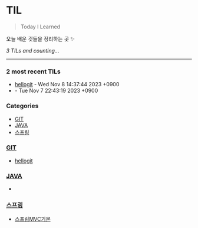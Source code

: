 # TIL
> Today I Learned

오늘 배운 것들을 정리하는 곳 ✨


_3 TILs and counting..._

---

### 2 most recent TILs

- [hellogit](GIT/hellogit.md) - Wed Nov 8 14:37:44 2023 +0900
- [](JAVA/hello.md) - Tue Nov 7 22:43:19 2023 +0900

### Categories

- [GIT](#GIT)
- [JAVA](#JAVA)
- [스프링](#스프링)

### [GIT](#GIT)
- [hellogit](GIT/hellogit.md)

### [JAVA](#JAVA)
- [](JAVA/hello.md)

### [스프링](#스프링)
- [스프링MVC기본](스프링/스프링MVC기본.md)


